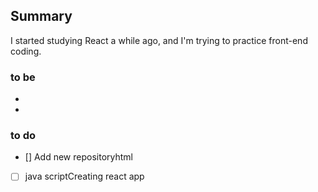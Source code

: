 ## Summary
I started studying React a while ago, and I'm trying to practice front-end coding.

### to be
+ 
+ 

### to do
+ [] Add new repositoryhtml
+ [ ] java scriptCreating react app
